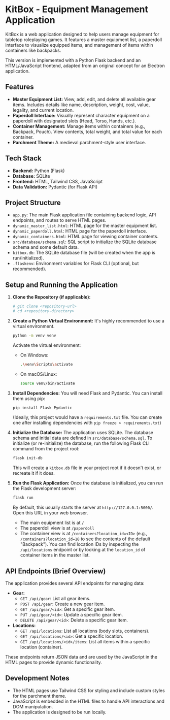# KitBox - Equipment Management Application

KitBox is a web application designed to help users manage equipment for tabletop roleplaying games. It features a master equipment list, a paperdoll interface to visualize equipped items, and management of items within containers like backpacks.

This version is implemented with a Python Flask backend and an HTML/JavaScript frontend, adapted from an original concept for an Electron application.

## Features

*   **Master Equipment List:** View, add, edit, and delete all available gear items. Includes details like name, description, weight, cost, value, legality, and current location.
*   **Paperdoll Interface:** Visually represent character equipment on a paperdoll with designated slots (Head, Torso, Hands, etc.).
*   **Container Management:** Manage items within containers (e.g., Backpack, Pouch). View contents, total weight, and total value for each container.
*   **Parchment Theme:** A medieval parchment-style user interface.

## Tech Stack

*   **Backend:** Python (Flask)
*   **Database:** SQLite
*   **Frontend:** HTML, Tailwind CSS, JavaScript
*   **Data Validation:** Pydantic (for Flask API)

## Project Structure

*   `app.py`: The main Flask application file containing backend logic, API endpoints, and routes to serve HTML pages.
*   `dynamic_master_list.html`: HTML page for the master equipment list.
*   `dynamic_paperdoll.html`: HTML page for the paperdoll interface.
*   `dynamic_containers.html`: HTML page for viewing container contents.
*   `src/database/schema.sql`: SQL script to initialize the SQLite database schema and some default data.
*   `kitbox.db`: The SQLite database file (will be created when the app is run/initialized).
*   `.flaskenv`: Environment variables for Flask CLI (optional, but recommended).

## Setup and Running the Application

1.  **Clone the Repository (if applicable):**
    ```bash
    # git clone <repository-url>
    # cd <repository-directory>
    ```

2.  **Create a Python Virtual Environment:**
    It's highly recommended to use a virtual environment.
    ```bash
    python -m venv venv
    ```
    Activate the virtual environment:
    *   On Windows:
        ```bash
        .\venv\Scripts\activate
        ```
    *   On macOS/Linux:
        ```bash
        source venv/bin/activate
        ```

3.  **Install Dependencies:**
    You will need Flask and Pydantic. You can install them using pip:
    ```bash
    pip install Flask Pydantic
    ```
    (Ideally, this project would have a `requirements.txt` file. You can create one after installing dependencies with `pip freeze > requirements.txt`)

4.  **Initialize the Database:**
    The application uses SQLite. The database schema and initial data are defined in `src/database/schema.sql`. To initialize (or re-initialize) the database, run the following Flask CLI command from the project root:
    ```bash
    flask init-db
    ```
    This will create a `kitbox.db` file in your project root if it doesn't exist, or recreate it if it does.

5.  **Run the Flask Application:**
    Once the database is initialized, you can run the Flask development server:
    ```bash
    flask run
    ```
    By default, this usually starts the server at `http://127.0.0.1:5000/`. Open this URL in your web browser.

    *   The main equipment list is at `/`
    *   The paperdoll view is at `/paperdoll`
    *   The container view is at `/containers?location_id=<ID>` (e.g., `/containers?location_id=18` to see the contents of the default "Backpack"). You can find location IDs by inspecting the `/api/locations` endpoint or by looking at the `location_id` of container items in the master list.

## API Endpoints (Brief Overview)

The application provides several API endpoints for managing data:

*   **Gear:**
    *   `GET /api/gear`: List all gear items.
    *   `POST /api/gear`: Create a new gear item.
    *   `GET /api/gear/<id>`: Get a specific gear item.
    *   `PUT /api/gear/<id>`: Update a specific gear item.
    *   `DELETE /api/gear/<id>`: Delete a specific gear item.
*   **Locations:**
    *   `GET /api/locations`: List all locations (body slots, containers).
    *   `GET /api/locations/<id>`: Get a specific location.
    *   `GET /api/locations/<id>/items`: List all items within a specific location (container).

These endpoints return JSON data and are used by the JavaScript in the HTML pages to provide dynamic functionality.

## Development Notes
*   The HTML pages use Tailwind CSS for styling and include custom styles for the parchment theme.
*   JavaScript is embedded in the HTML files to handle API interactions and DOM manipulation.
*   The application is designed to be run locally.

